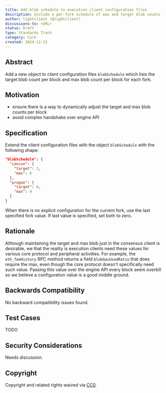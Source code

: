 ```yaml
---
title: Add blob schedule to execution client configuration files
description: Include a per-fork schedule of max and target blob counts in client configuration files
author: lightclient (@lightclient)
discussions-to: <URL>
status: Draft
type: Standards Track
category: Core
created: 2024-12-12
---
```



## Abstract

Add a new object to client configuration files `blobSchedule` which lists the
target blob count per block and max blob count per block for each fork.

## Motivation

- ensure there is a way to dynamically adjust the target and max blob counts per
  block
- avoid complex handshake over engine API

## Specification

Extend the client configuration files with the object `blobSchedule` with the
following shape:

```json
"blobSchedule": {
  "cancun": {
    "target": 3,
    "max": 6
  },
  "prague": {
    "target": 6,
    "max": 9
  }
}
```

When there is no explicit configuration for the current fork, use the last
specified fork value. If last value is specified, set both to zero.

## Rationale

Although maintaining the target and max blob just in the consensus client is
desirable, we that the reality is execution clients need these values for
various core protocol and peripheral activities. For example, the
`eth_feeHistory` RPC method returns a field `blobGasUsedRatio` that does require
the max, even though the core protocol doesn't specifically need such value.
Passing this value over the engine API every block seem overkill so we believe a
configuration value is a good middle ground.

## Backwards Compatibility

No backward compatibility issues found.

## Test Cases

TODO

## Security Considerations

Needs discussion.

## Copyright

Copyright and related rights waived via [CC0](../LICENSE.md).
